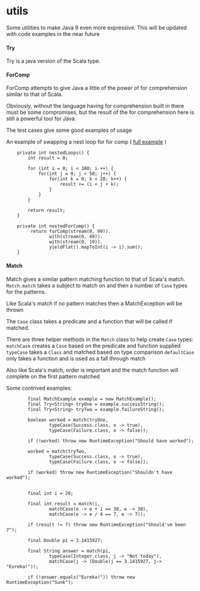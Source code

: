 # utils

Some utilities to make Java 9 even more expressive. This will be updated with code examples in the near future

#### Try
Try is a java version of the Scala type.


#### ForComp
ForComp attempts to give Java a little of the power of for comprehension similar to that of Scala.

Obviously, without the language having for comprehension built in there must be some compromises, but the result of the 
for comprehension here is still a powerful tool for Java.

The test cases give some good examples of usage

An example of swapping a nest loop for for comp (
[full example](https://github.com/kbreidenbach/utils/blob/master/examples/src/main/java/me/breidenbach/util/examples/ForComprehensionNestedLoopExample.java) )

```
    private int nestedLoops() {
        int result = 0;

        for (int i = 0; i < 100; i ++) {
            for(int j = 0; j < 50; j++) {
                for(int k = 0; k < 20; k++) {
                    result += (i + j + k);
                }
            }
        }

        return result;
    }

    private int nestedForComp() {
         return forComp(stream(0, 99)).
                with(stream(0, 49)).
                with(stream(0, 19)).
                yieldFlat().mapToInt(i -> i).sum();
    }
```

#### Match
Match gives a similar pattern matching function to that of Scala's match. <code>Match.match</code> takes a subject to 
match on and then a number of <code>Case</code> types for the patterns.

Like Scala's match if no pattern matches then a MatchException will be thrown

The <code>Case</code> class takes a predicate and a function that will be called if matched.

There are three helper methods in the <code>Match</code> class to help create <code>Case</code> types:
<code>matchCase</code> creates a <code>Case</code> based on the predicate and function supplied
<code>typeCase</code> takes a <code>Class</code> and matched based on type comparison
<code>defaultCase</code> only takes a function and is used as a fall through match

Also like Scala's match, order is important and the match function will complete on the first pattern matched 

Some contrived examples:
```
        final MatchExample example = new MatchExample();
        final Try<String> tryOne = example.successString();
        final Try<String> tryTwo = example.failureString();

        boolean worked = match(tryOne,
                typeCase(Success.class, o -> true),
                typeCase(Failure.class, o -> false));

        if (!worked) throw new RuntimeException("Should have worked");

        worked = match(tryTwo,
                typeCase(Success.class, o -> true),
                typeCase(Failure.class, o -> false));

        if (worked) throw new RuntimeException("Shouldn't have worked");


        final int i = 28;

        final int result = match(i,
                matchCase(e -> e + 1 == 30, e -> 30),
                matchCase(e -> e / 4 == 7, e -> 7));

        if (result != 7) throw new RuntimeException("Should've been 7");

        final Double pi = 3.1415927;

        final String answer = match(pi,
                typeCase(Integer.class, j -> "Not today"),
                matchCase(j -> (Double)j == 3.1415927, j-> "Eureka!"));

        if (!answer.equals("Eureka!")) throw new RuntimeException("Sunk");
```